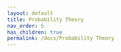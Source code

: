 ```yaml
---
layout: default
title: Probability Theory
nav_order: 5
has_children: true
permalink: /docs/Probability Theory
---
```

